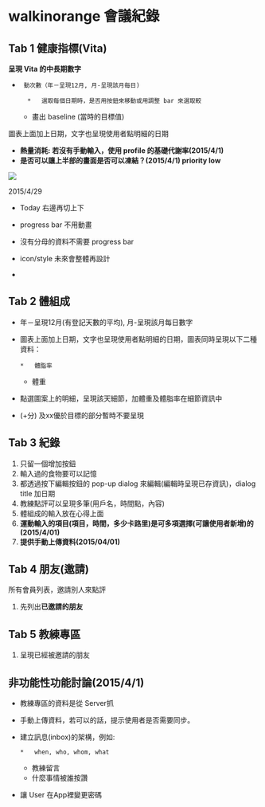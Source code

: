 # walkinorange 會議紀錄

## Tab 1 健康指標(Vita)

**呈現 Vita 的中長期數字**

*      動次數（年－呈現12月, 月-呈現該月每日)

        *   選取每個日期時，是否用按鈕來移動或用調整 bar 來選取較
    *   畫出 baseline (當時的目標值)

 圖表上面加上日期，文字也呈現使用者點明細的日期

*    **熱量消耗: 若沒有手動輸入，使用 profile 的基礎代謝率(2015/4/1)**
*   **是否可以讓上半部的畫面是否可以凍結？(2015/4/1) priority low**

![](https://hackpad-attachments.s3.amazonaws.com/hackpad.com_ssSfdt301BQ_attachment-1427893462710_photo.jpg)

2015/4/29

*   Today 右邊再切上下
*   progress bar 不用動畫
*   沒有分母的資料不需要 progress bar
*   icon/style 未來會整體再設計

*

## Tab 2  體組成

*   年－呈現12月(有登記天數的平均), 月-呈現該月每日數字
*   圖表上面加上日期，文字也呈現使用者點明細的日期，圖表同時呈現以下二種資料：

        *   體脂率
    *   體重

*   點選圖案上的明細，呈現該天細節，加體重及體脂率在細節資訊中
*   (+分) 及xx優於目標的部分暫時不要呈現

## Tab 3 紀錄

1.  只留一個增加按鈕
2.  輸入過的食物要可以記憶
3.  都透過按下編輯按鈕的 pop-up dialog 來編輯(編輯時呈現已存資訊)，dialog title 加日期
4.  教練點評可以呈現多筆(用戶名，時間點，內容)
5.  體組成的輸入放在心得上面
6.  **運動輸入的項目(項目，時間，多少卡路里)是可多項選擇(可讓使用者新增)的(2015/4/01)**
7.  **提供手動上傳資料(2015/04/01)**

## Tab 4 朋友(邀請)

所有會員列表，邀請別人來點評

1.  先列出**已邀請的朋友**

## Tab 5 教練專區

1.  呈現已經被邀請的朋友

## 非功能性功能討論(2015/4/1)

*   教練專區的資料是從 Server抓
*   手動上傳資料，若可以的話，提示使用者是否需要同步。
*   建立訊息(inbox)的架構，例如:

        *   when, who, whom, what
    *   教練留言
    *   什麼事情被誰按讚

*   讓 User 在App裡變更密碼